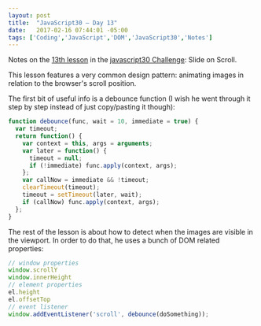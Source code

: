 ```yaml
---
layout: post
title:  "JavaScript30 – Day 13"
date:   2017-02-16 07:44:01 -05:00
tags: ['Coding','JavaScript','DOM','JavaScript30','Notes']
---
```


Notes on the [13th lesson][git] in the [javascript30 Challenge][js30]: Slide on Scroll.

This lesson features a very common design pattern: animating images in relation to the browser's scroll position.

The first bit of useful info is a debounce function (I wish he went through it step by step instead of just copy/pasting it though):

```js
function debounce(func, wait = 10, immediate = true) {
  var timeout;
  return function() {
    var context = this, args = arguments;
    var later = function() {
      timeout = null;
      if (!immediate) func.apply(context, args);
    };
    var callNow = immediate && !timeout;
    clearTimeout(timeout);
    timeout = setTimeout(later, wait);
    if (callNow) func.apply(context, args);
  };
}
```

The rest of the lesson is about how to detect when the images are visible in the viewport. In order to do that, he uses a bunch of DOM related properties:

```js
// window properties
window.scrollY
window.innerHeight
// element properties
el.height
el.offsetTop
// event listener
window.addEventListener('scroll', debounce(doSomething));
```

[js30]:https://javascript30.com
[git]:https://github.com/memoblue/JavaScript30/blob/master/13-slide-on-scroll/index.html
